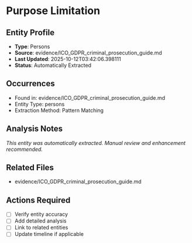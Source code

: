 # Purpose Limitation

## Entity Profile
- **Type**: Persons
- **Source**: evidence/ICO_GDPR_criminal_prosecution_guide.md
- **Last Updated**: 2025-10-12T03:42:06.398111
- **Status**: Automatically Extracted

## Occurrences
- Found in: evidence/ICO_GDPR_criminal_prosecution_guide.md
- Entity Type: persons
- Extraction Method: Pattern Matching

## Analysis Notes
*This entity was automatically extracted. Manual review and enhancement recommended.*

## Related Files
- evidence/ICO_GDPR_criminal_prosecution_guide.md

## Actions Required
- [ ] Verify entity accuracy
- [ ] Add detailed analysis
- [ ] Link to related entities
- [ ] Update timeline if applicable
